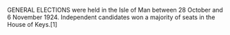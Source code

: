 GENERAL ELECTIONS were held in the Isle of Man between 28 October and 6 November 1924. Independent candidates won a majority of seats in the House of Keys.[1]
